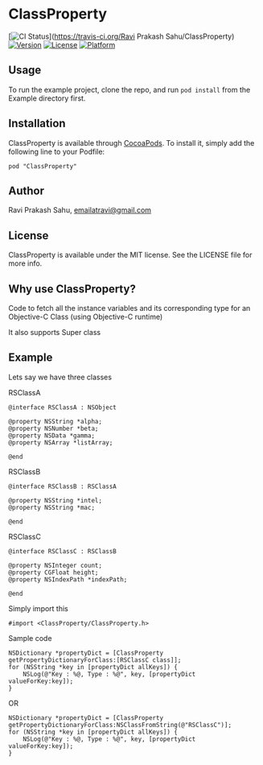 # ClassProperty

[![CI Status](http://img.shields.io/travis/emailatravi/ClassProperty.svg?style=flat)](https://travis-ci.org/Ravi Prakash Sahu/ClassProperty)
[![Version](https://img.shields.io/cocoapods/v/ClassProperty.svg?style=flat)](http://cocoapods.org/pods/ClassProperty)
[![License](https://img.shields.io/cocoapods/l/ClassProperty.svg?style=flat)](http://cocoapods.org/pods/ClassProperty)
[![Platform](https://img.shields.io/cocoapods/p/ClassProperty.svg?style=flat)](http://cocoapods.org/pods/ClassProperty)

## Usage

To run the example project, clone the repo, and run `pod install` from the Example directory first.

## Installation

ClassProperty is available through [CocoaPods](http://cocoapods.org). To install
it, simply add the following line to your Podfile:

```
pod "ClassProperty"
```

## Author

Ravi Prakash Sahu, emailatravi@gmail.com

## License

ClassProperty is available under the MIT license. See the LICENSE file for more info.

## Why use ClassProperty?

Code to fetch all the instance variables and its corresponding type for an Objective-C Class (using Objective-C runtime)


It also supports Super class

## Example

Lets say we have three classes

RSClassA

```
@interface RSClassA : NSObject

@property NSString *alpha;
@property NSNumber *beta;
@property NSData *gamma;
@property NSArray *listArray;

@end

```

RSClassB

```
@interface RSClassB : RSClassA

@property NSString *intel;
@property NSString *mac;

@end
```

RSClassC

```
@interface RSClassC : RSClassB

@property NSInteger count;
@property CGFloat height;
@property NSIndexPath *indexPath;

@end
```

Simply import this 

```
#import <ClassProperty/ClassProperty.h>
```

Sample code 

```
NSDictionary *propertyDict = [ClassProperty getPropertyDictionaryForClass:[RSClassC class]];
for (NSString *key in [propertyDict allKeys]) {
	NSLog(@"Key : %@, Type : %@", key, [propertyDict valueForKey:key]);
}
```

OR

```
NSDictionary *propertyDict = [ClassProperty getPropertyDictionaryForClass:NSClassFromString(@"RSClassC")];
for (NSString *key in [propertyDict allKeys]) {
	NSLog(@"Key : %@, Type : %@", key, [propertyDict valueForKey:key]);
}
```
